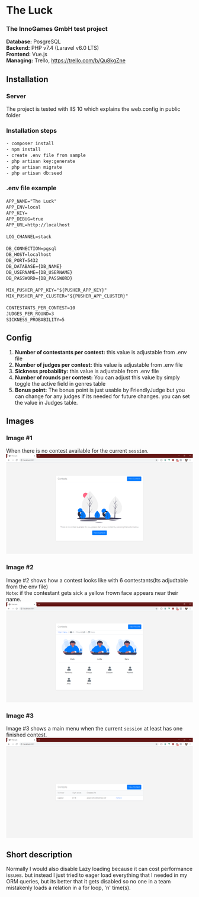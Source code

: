 # The Luck
### The InnoGames GmbH test project

<b>Database:</b> PosgreSQL <br>
<b>Backend:</b> PHP v7.4 (Laravel v6.0 LTS) <br>
<b>Frontend:</b> Vue.js <br>
<b>Managing:</b> Trello, https://trello.com/b/Qu8kgZne

## Installation
### Server
The project is tested with IIS 10 which explains the web.config in public folder <br>

### Installation steps
```
- composer install
- npm install
- create .env file from sample
- php artisan key:generate
- php artisan migrate
- php artisan db:seed
```

### .env file example
```
APP_NAME="The Luck"
APP_ENV=local
APP_KEY=
APP_DEBUG=true
APP_URL=http://localhost

LOG_CHANNEL=stack

DB_CONNECTION=pgsql
DB_HOST=localhost
DB_PORT=5432
DB_DATABASE={DB_NAME}
DB_USERNAME={DB_USERNAME}
DB_PASSWORD={DB_PASSWORD}

MIX_PUSHER_APP_KEY="${PUSHER_APP_KEY}"
MIX_PUSHER_APP_CLUSTER="${PUSHER_APP_CLUSTER}"

CONTESTANTS_PER_CONTEST=10
JUDGES_PER_ROUND=3
SICKNESS_PROBABILITY=5
```
## Config
1. <b>Number of contestants per contest:</b> this value is adjustable from .env file
2. <b>Number of judges per contest:</b> this value is adjustable from .env file
3. <b>Sickness probability:</b> this value is adjustable from .env file
4. <b>Number of rounds per contest:</b> You can adjust this value by simply toggle the active field in genres table
5. <b>Bonus point:</b> The bonus point is just usable by FriendlyJudge but you can change for any judges if its needed for future changes. you can set the value in Judges table.
## Images

### Image #1
When there is no contest available for the current `session`.
![Image of Yaktocat](https://github.com/farhadnowzari/the_luck/blob/master/blank_menu.png?raw=true)
### Image #2
Image #2 shows how a contest looks like with 6 contestants(Its adjudtable from the env file) <br>
`Note`: if the contestant gets sick a yellow frown face appears near their name.
![Image of Yaktocat](https://github.com/farhadnowzari/the_luck/blob/master/contest.png?raw=true)
### Image #3
Image #3 shows a main menu when the current `session` at least has one finished contest.
![Image of Yaktocat](https://github.com/farhadnowzari/the_luck/blob/master/filled_menu.png?raw=true)

## Short description
Normally I would also disable Lazy loading because it can cost performance issues. but instead I just tried to eager load everything that I needed in my ORM queries, but its better that it gets disabled so no one in a team mistakenly loads a relation in a for loop, 'n' time(s).